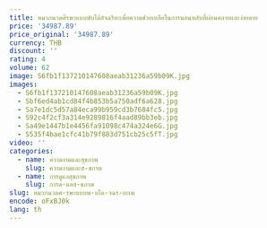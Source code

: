 ```yaml
---
title: หมวกนวดศีรษะแบบพับได้อัจฉริยะเพื่อความช่วยเหลือในการนอนหลับที่ผ่อนคลายและง่ายดาย
price: '34987.89'
price_original: '34987.89'
currency: THB
discount: ''
rating: 4
volume: 62
image: S6fb1f137210147608aeab31236a59b09K.jpg
images:
  - S6fb1f137210147608aeab31236a59b09K.jpg
  - Sbf6ed4ab1cd84f4b853b5a750adf6a628.jpg
  - Sa7e1dc5d57a84eca99b959cd3b7684fc5.jpg
  - S92c4f2cf3a314e9289816f4aad89bb3eb.jpg
  - Sa49e1447b1e4456fa91098c474a324e6G.jpg
  - S535f4bae1cfc41b79f883d751cb25c5fT.jpg
video: ''
categories:
  - name: ความงามและสุขภาพ
    slug: ความงามและส-ขภาพ
  - name: การดูแลสุขภาพ
    slug: การด-แลส-ขภาพ
slug: หมวกนวดศ-รษะแบบพ-บได-จฉร-ยะเพ
encode: oFxBJ0k
lang: th
---
```

  